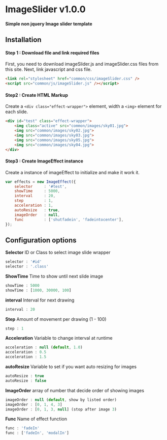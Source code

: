 # ImageSlider v1.0.0
#### Simple non jquery Image slider template

## Installation
#### Step 1 : Download file and link required files
First, you need to download imageSlider.js and imageSlider.css files from this site.
Next, link javascript and css file.
```HTML
<link rel="stylesheet" href="common/css/imageSlider.css" />
<script src="common/js/imageSlider.js" /></script>
```
#### Step2 : Create HTML Markup
Create a ```<div class="effect-wrapper">``` element, width a ```<img>``` element for each slide.
```HTML
<div id="test" class="effect-wrapper">
    <img class="active" src="common/images/sky01.jpg">
    <img src="common/images/sky02.jpg">
    <img src="common/images/sky03.jpg">
    <img src="common/images/sky05.jpg">
    <img src="common/images/sky04.jpg">
</div>
```
#### Step3 : Create ImageEffect instance
Create a instance of imageEffect to initialize and make it work it.
```javascript
var effects = new ImageEffect({
    selector     : '#test',
    showTime     : 5000,
    interval     : 20,
    step         : 1,
    acceleration : 1,
    autoResize   : true,
    imageOrder   : null,
    func         : ['shutfadein', 'fadeintocenter'],
});
```
## Configuration options
**Selector**  ID or Class to select image slide wrapper
```javascript
selector : '#id'
selector : '.class'
```
**ShowTime** Time to show until next slide image
```javascript
showTime : 5000
showTime : [1000, 30000, 100]
```
**interval** Interval for next drawing
```javascript
interval : 20
```
**Step** Amount of movement per drawing (1 - 100)
```javascript
step : 1
```
**Acceleration** Variable to change interval at runtime
```javascript
acceleration : null (default, 1.0)
acceleration : 0.5
acceleration : 1.5
```
**autoResize** Variable to set if you want auto resizing for images
```javascript
autoResize : true
autoResize : false
```
**ImageOrder** array of number that decide order of showing images
```javascript
imageOrder : null (default, show by listed order)
imageOrder : [0, 1, 4, 3]
imageOrder : [0, 1, 3, null] (stop after image 3)
```
**Func** Name of effect function
```javascript
func : 'fadeIn'
func : ['fadeIn', 'modalIn']
```
